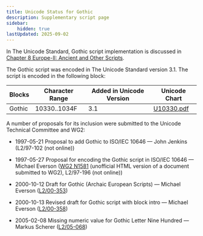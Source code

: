```yaml
---
title: Unicode Status for Gothic
description: Supplementary script page
sidebar:
    hidden: true
lastUpdated: 2025-09-02
---
```


In The Unicode Standard, Gothic script implementation is discussed in [Chapter 8 Europe-II: Ancient and Other Scripts](http://www.unicode.org/versions/latest/ch08.pdf).

[comment]: # (end of intro)

[comment]: # (start of blocks)

The Gothic script was encoded in The Unicode Standard version 3.1. The script is encoded in the following block:

| Blocks  |  Character Range  |  Added in Unicode Version  |  Unicode Chart  |
| ------- | ----------------- | -------------------------- | --------------- |
| Gothic |  10330..1034F  |  3.1  |  [U10330.pdf](http://www.unicode.org/charts/PDF/U10330.pdf)  |

[comment]: # (end of blocks)

[comment]: # (start of chars)



[comment]: # (end of chars)

[comment]: # (start of rest)

A number of proposals for its inclusion were submitted to the Unicode Technical Committee and WG2:

- 1997-05-21 Proposal to add Gothic to ISO/IEC 10646 — John Jenkins (L2/97-102  (not online))

- 1997-05-27 Proposal for encoding the Gothic script in ISO/IEC 10646 — Michael Everson ([WG2 N1581](http://www.evertype.com/standards/iso10646/plane-1/gt.html) (unofficial HTML version of a document submitted to WG2), L2/97-196 (not online))

- 2000-10-12 Draft for Gothic (Archaic European Scripts) — Michael Everson ([L2/00-353](http://www.unicode.org/cgi-bin/GetMatchingDocs.pl?L2/00-353))

- 2000-10-13 Revised draft for Gothic script with block intro — Michael Everson ([L2/00-358](http://www.unicode.org/cgi-bin/GetMatchingDocs.pl?L2/00-358))

- 2005-02-08 Missing numeric value for Gothic Letter Nine Hundred — Markus Scherer ([L2/05-068](http://www.unicode.org/cgi-bin/GetMatchingDocs.pl?L2/05-068))
